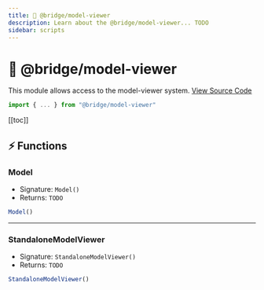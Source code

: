 ```yaml
---
title: 🧱 @bridge/model-viewer
description: Learn about the @bridge/model-viewer... TODO
sidebar: scripts
---
```


# 🧱 @bridge/model-viewer

This module allows access to the model-viewer system.
[View Source Code](https://github.com/bridge-core/editor/blob/main/src/components/Extensions/Scripts/Modules/ModelViewer.ts)

```js
import { ... } from "@bridge/model-viewer"
```

[[toc]]

## ⚡ Functions

### Model

- Signature: `Model()`
- Returns: `TODO`

```js
Model()
```

---

### StandaloneModelViewer

- Signature: `StandaloneModelViewer()`
- Returns: `TODO`

```js
StandaloneModelViewer()
```